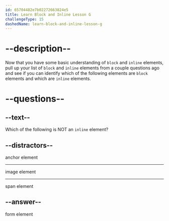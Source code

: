 ```yaml
---
id: 65704482e7b02272663824e5
title: Learn Block and Inline Lesson G
challengeType: 15
dashedName: learn-block-and-inline-lesson-g
---
```

# --description--

Now that you have some basic understanding of `block` and `inline` elements, pull up your list of `block` and `inline` elements from a couple questions ago and see if you can identify which of the following elements are `block` elements and which are `inline` elements.

# --questions--

## --text--

Which of the following is NOT an `inline` element?

## --distractors--

anchor element

---

image element

---

span element

## --answer--

form element

